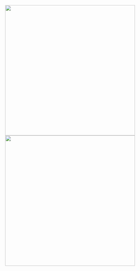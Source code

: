 
<div>
  <img align="center" src="http://github-readme-streak-stats.herokuapp.com?user=jijinharidas&theme=react&hide_border=true&date_format=j%20M%5B%20Y%5D&fire=00DDA4" width="421px" />

  <img align="center" src="https://github-readme-stats.vercel.app/api?username=jijinharidas&theme=react&show_icons=false&count_private=true&hide_border=true" width="421px" />
</div>

<!--
**jijinharidas/jijinharidas** is a ✨ _special_ ✨ repository because its `README.md` (this file) appears on your GitHub profile.

Here are some ideas to get you started:

- 🔭 I’m currently working on ...
- 🌱 I’m currently learning ...
- 👯 I’m looking to collaborate on ...
- 🤔 I’m looking for help with ...
- 💬 Ask me about ...
- 📫 How to reach me: ...
- 😄 Pronouns: ...
- ⚡ Fun fact: ...
-->
